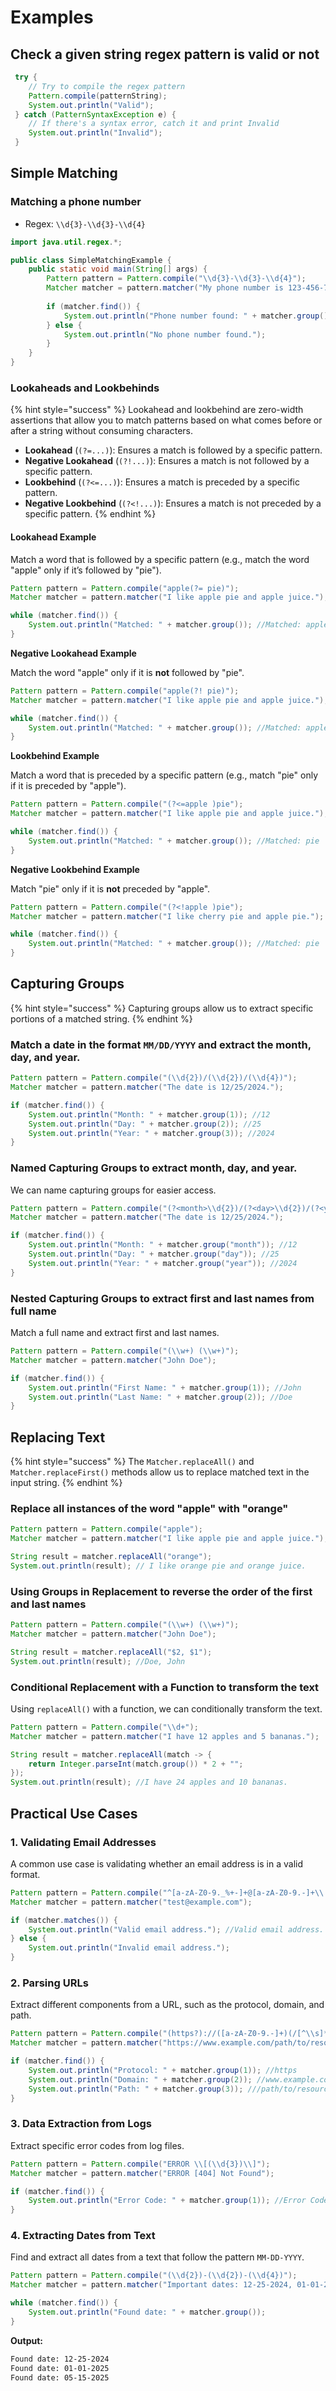 # Examples

## Check a given string regex pattern is valid or not

```java
 try {
    // Try to compile the regex pattern
    Pattern.compile(patternString);
    System.out.println("Valid");
 } catch (PatternSyntaxException e) {
    // If there's a syntax error, catch it and print Invalid
    System.out.println("Invalid");
 }
```

## Simple Matching

### **Matching a phone number**

* Regex: `\\d{3}-\\d{3}-\\d{4}`

```java
import java.util.regex.*;

public class SimpleMatchingExample {
    public static void main(String[] args) {
        Pattern pattern = Pattern.compile("\\d{3}-\\d{3}-\\d{4}");
        Matcher matcher = pattern.matcher("My phone number is 123-456-7890.");
        
        if (matcher.find()) {
            System.out.println("Phone number found: " + matcher.group()); //Phone number found: 123-456-7890
        } else {
            System.out.println("No phone number found.");
        }
    }
}
```

### Lookaheads and Lookbehinds

{% hint style="success" %}
Lookahead and lookbehind are zero-width assertions that allow you to match patterns based on what comes before or after a string without consuming characters.

* **Lookahead** (`(?=...)`): Ensures a match is followed by a specific pattern.
* **Negative Lookahead** (`(?!...)`): Ensures a match is not followed by a specific pattern.
* **Lookbehind** (`(?<=...)`): Ensures a match is preceded by a specific pattern.
* **Negative Lookbehind** (`(?<!...)`): Ensures a match is not preceded by a specific pattern.
{% endhint %}

#### **Lookahead Example**

Match a word that is followed by a specific pattern (e.g., match the word "apple" only if it’s followed by "pie").

```java
Pattern pattern = Pattern.compile("apple(?= pie)");
Matcher matcher = pattern.matcher("I like apple pie and apple juice.");

while (matcher.find()) {
    System.out.println("Matched: " + matcher.group()); //Matched: apple
}
```

**Negative Lookahead Example**

Match the word "apple" only if it is **not** followed by "pie".

```java
Pattern pattern = Pattern.compile("apple(?! pie)");
Matcher matcher = pattern.matcher("I like apple pie and apple juice.");

while (matcher.find()) {
    System.out.println("Matched: " + matcher.group()); //Matched: apple
}
```

**Lookbehind Example**

Match a word that is preceded by a specific pattern (e.g., match "pie" only if it is preceded by "apple").

```java
Pattern pattern = Pattern.compile("(?<=apple )pie");
Matcher matcher = pattern.matcher("I like apple pie and apple juice.");

while (matcher.find()) {
    System.out.println("Matched: " + matcher.group()); //Matched: pie
}
```

**Negative Lookbehind Example**

Match "pie" only if it is **not** preceded by "apple".

```java
Pattern pattern = Pattern.compile("(?<!apple )pie");
Matcher matcher = pattern.matcher("I like cherry pie and apple pie.");

while (matcher.find()) {
    System.out.println("Matched: " + matcher.group()); //Matched: pie
}
```



## Capturing Groups

{% hint style="success" %}
Capturing groups allow us to extract specific portions of a matched string.
{% endhint %}

### Match a date in the format `MM/DD/YYYY` and extract the month, day, and year.

```java
Pattern pattern = Pattern.compile("(\\d{2})/(\\d{2})/(\\d{4})");
Matcher matcher = pattern.matcher("The date is 12/25/2024.");

if (matcher.find()) {
    System.out.println("Month: " + matcher.group(1)); //12
    System.out.println("Day: " + matcher.group(2)); //25
    System.out.println("Year: " + matcher.group(3)); //2024
}
```

### Named Capturing Groups to extract month, day, and year.

We can name capturing groups for easier access.

```java
Pattern pattern = Pattern.compile("(?<month>\\d{2})/(?<day>\\d{2})/(?<year>\\d{4})");
Matcher matcher = pattern.matcher("The date is 12/25/2024.");

if (matcher.find()) {
    System.out.println("Month: " + matcher.group("month")); //12
    System.out.println("Day: " + matcher.group("day")); //25
    System.out.println("Year: " + matcher.group("year")); //2024
}
```

### Nested Capturing Groups to extract first and last names from full name

Match a full name and extract first and last names.

```java
Pattern pattern = Pattern.compile("(\\w+) (\\w+)");
Matcher matcher = pattern.matcher("John Doe");

if (matcher.find()) {
    System.out.println("First Name: " + matcher.group(1)); //John
    System.out.println("Last Name: " + matcher.group(2)); //Doe
}
```

## Replacing Text

{% hint style="success" %}
The `Matcher.replaceAll()` and `Matcher.replaceFirst()` methods allow us to replace matched text in the input string.
{% endhint %}

### Replace all instances of the word "apple" with "orange"

```java
Pattern pattern = Pattern.compile("apple");
Matcher matcher = pattern.matcher("I like apple pie and apple juice.");

String result = matcher.replaceAll("orange");
System.out.println(result); // I like orange pie and orange juice.
```

### Using Groups in Replacement to reverse the order of the first and last names

```java
Pattern pattern = Pattern.compile("(\\w+) (\\w+)");
Matcher matcher = pattern.matcher("John Doe");

String result = matcher.replaceAll("$2, $1");
System.out.println(result); //Doe, John
```

### **Conditional Replacement with a Function to** transform the text

Using `replaceAll()` with a function, we can conditionally transform the text.

```java
Pattern pattern = Pattern.compile("\\d+");
Matcher matcher = pattern.matcher("I have 12 apples and 5 bananas.");

String result = matcher.replaceAll(match -> {
    return Integer.parseInt(match.group()) * 2 + "";
});
System.out.println(result); //I have 24 apples and 10 bananas.
```

## Practical Use Cases

### **1. Validating Email Addresses**

A common use case is validating whether an email address is in a valid format.

```java
Pattern pattern = Pattern.compile("^[a-zA-Z0-9._%+-]+@[a-zA-Z0-9.-]+\\.[a-zA-Z]{2,}$");
Matcher matcher = pattern.matcher("test@example.com");

if (matcher.matches()) {
    System.out.println("Valid email address."); //Valid email address.
} else {
    System.out.println("Invalid email address.");
}
```

### **2. Parsing URLs**

Extract different components from a URL, such as the protocol, domain, and path.

```java
Pattern pattern = Pattern.compile("(https?)://([a-zA-Z0-9.-]+)(/[^\\s]*)?");
Matcher matcher = pattern.matcher("https://www.example.com/path/to/resource");

if (matcher.find()) {
    System.out.println("Protocol: " + matcher.group(1)); //https
    System.out.println("Domain: " + matcher.group(2)); //www.example.com
    System.out.println("Path: " + matcher.group(3)); ///path/to/resource
}
```

### **3. Data Extraction from Logs**

Extract specific error codes from log files.

```java
Pattern pattern = Pattern.compile("ERROR \\[(\\d{3})\\]");
Matcher matcher = pattern.matcher("ERROR [404] Not Found");

if (matcher.find()) {
    System.out.println("Error Code: " + matcher.group(1)); //Error Code: 404
}
```

### **4. Extracting Dates from Text**

Find and extract all dates from a text that follow the pattern `MM-DD-YYYY`.

```java
Pattern pattern = Pattern.compile("(\\d{2})-(\\d{2})-(\\d{4})");
Matcher matcher = pattern.matcher("Important dates: 12-25-2024, 01-01-2025, and 05-15-2025.");

while (matcher.find()) {
    System.out.println("Found date: " + matcher.group());
}
```

**Output:**

```bash
Found date: 12-25-2024
Found date: 01-01-2025
Found date: 05-15-2025
```

